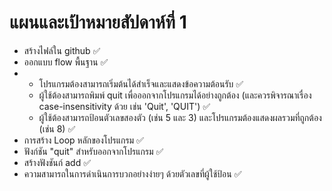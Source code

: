 # แผนและเป้าหมายสัปดาห์ที่ 1
- สร้างไฟล์ใน github ✅
- ออกแบบ flow พื้นฐาน ✅
- - โปรแกรมต้องสามารถเริ่มต้นได้สำเร็จและแสดงข้อความต้อนรับ ✅
  - ผู้ใช้ต้องสามารถพิมพ์ quit เพื่อออกจากโปรแกรมได้อย่างถูกต้อง (และควรพิจารณาเรื่อง case-insensitivity ด้วย เช่น 'Quit', 'QUIT') ✅
  - ผู้ใช้ต้องสามารถป้อนตัวเลขสองตัว (เช่น 5 และ 3) และโปรแกรมต้องแสดงผลรวมที่ถูกต้อง (เช่น 8) ✅
- การสร้าง Loop หลักของโปรแกรม ✅
- ฟังก์ชัน "quit" สำหรับออกจากโปรแกรม ✅
- สร้างฟังชันก์ add ✅
- ความสามารถในการดำเนินการบวกอย่างง่ายๆ ด้วยตัวเลขที่ผู้ใช้ป้อน ✅
